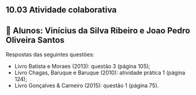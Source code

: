 ## 10.03 Atividade colaborativa

## 🤝 Alunos: Vinícius da Silva Ribeiro e Joao Pedro Oliveira Santos

Respostas das seguintes questões:

- Livro Batista e Moraes (2013): questão 3 (página 105);
- Livro Chagas, Baruque e Baruque (2010): atividade prática 1 (página 124);
- Livro Gonçalves & Carneiro (2015): questão 1 (página 75).

